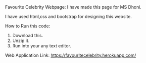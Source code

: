 Favourite Celebrity Webpage: I have made this page for MS Dhoni.
 
I have used html,css and bootstrap for designing this website.

How to Run this code:
1. Download this.
2. Unzip it.
3. Run into your any text editor.

Web Application Link: https://favouritecelebrity.herokuapp.com/
